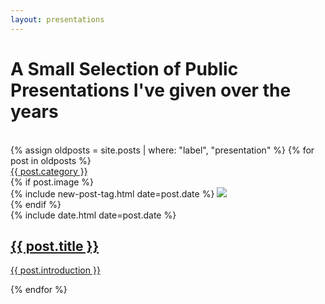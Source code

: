 ```yaml
---
layout: presentations
---
```


<main class="home" id="post" role="main" itemprop="mainContentOfPage" itemscope="itemscope" itemtype="http://schema.org/Blog">
    <h1 class="pageHeader">A Small Selection of Public Presentations I've given over the years</h1>
    <br>
    <div id="grid" class="row flex-grid">
{% assign oldposts = site.posts | where: "label", "presentation" %}
    {% for post in oldposts %}
        <article class="box-item" itemscope="itemscope" itemtype="http://schema.org/BlogPosting" itemprop="blogPost">
            <span class="category">
                <a href="{{ site.url }}{{ site.baseurl }}/category/{{ post.category }}">
                    <span>{{ post.category }}</span>
                </a>
            </span>
            <div class="box-body">
                {% if post.image %}
                    <div class="cover">
                        {% include new-post-tag.html date=post.date %}
                        <a href="{{ post.url | prepend: site.baseurl }}" {%if isnewpost %}class="new-post"{% endif %}>
                            <img src="/assets/img/placeholder.png" data-url="{{ post.image }}" class="preload">
                        </a>
                    </div>
                {% endif %}
                <div class="box-info">
                    <meta itemprop="datePublished" content="{{ post.date | date_to_xmlschema }}">
                    <time itemprop="datePublished" datetime="{{ post.date | date_to_xmlschema }}" class="date">
                        {% include date.html date=post.date %}
                    </time>
                    <a class="post-link" href="{{ post.url | prepend: site.baseurl }}">
                        <h2 class="post-title" itemprop="name">
                            {{ post.title }}
                        </h2>
                    </a>
                    <a class="post-link" href="{{ post.url | prepend: site.baseurl }}">
                        <p class="description">{{ post.introduction }}</p>
                    </a>
                    <!--div class="tags">
                        {% for tag in post.tags %}
                            <a href="{{ site.baseurl}}/tags/#{{tag | slugify }}">{{ tag }}</a>
                        {% endfor %}
                    </div-->
                </div>
            </div>
        </article>
    {% endfor %}
    </div>
</main>
